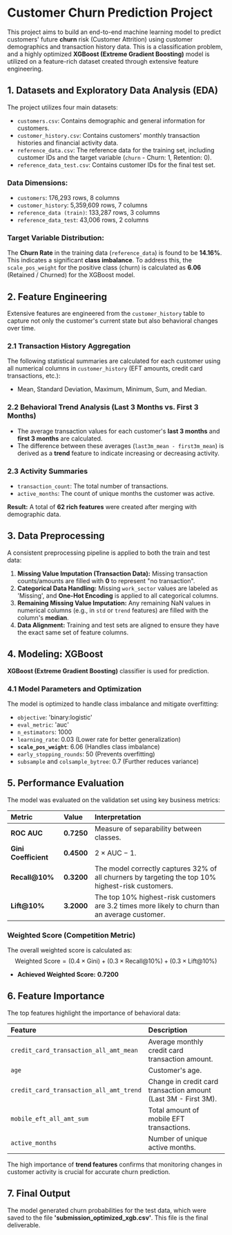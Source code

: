 # Customer Churn Prediction Project

This project aims to build an end-to-end machine learning model to predict customers' future **churn** risk (Customer Attrition) using customer demographics and transaction history data. This is a classification problem, and a highly optimized **XGBoost (Extreme Gradient Boosting)** model is utilized on a feature-rich dataset created through extensive feature engineering.

## 1. Datasets and Exploratory Data Analysis (EDA)

The project utilizes four main datasets:
* `customers.csv`: Contains demographic and general information for customers.
* `customer_history.csv`: Contains customers' monthly transaction histories and financial activity data.
* `reference_data.csv`: The reference data for the training set, including customer IDs and the target variable (`churn` - Churn: 1, Retention: 0).
* `reference_data_test.csv`: Contains customer IDs for the final test set.

### Data Dimensions:
* `customers`: 176,293 rows, 8 columns
* `customer_history`: 5,359,609 rows, 7 columns
* `reference_data (train)`: 133,287 rows, 3 columns
* `reference_data_test`: 43,006 rows, 2 columns

### Target Variable Distribution:
The **Churn Rate** in the training data (`reference_data`) is found to be **14.16%**. This indicates a significant **class imbalance**. To address this, the `scale_pos_weight` for the positive class (churn) is calculated as **6.06** (Retained / Churned) for the XGBoost model.

## 2. Feature Engineering

Extensive features are engineered from the `customer_history` table to capture not only the customer's current state but also behavioral changes over time.

### 2.1 Transaction History Aggregation
The following statistical summaries are calculated for each customer using all numerical columns in `customer_history` (EFT amounts, credit card transactions, etc.):
* Mean, Standard Deviation, Maximum, Minimum, Sum, and Median.

### 2.2 Behavioral Trend Analysis (Last 3 Months vs. First 3 Months)
* The average transaction values for each customer's **last 3 months** and **first 3 months** are calculated.
* The difference between these averages (`last3m_mean - first3m_mean`) is derived as a **trend** feature to indicate increasing or decreasing activity.

### 2.3 Activity Summaries
* `transaction_count`: The total number of transactions.
* `active_months`: The count of unique months the customer was active.

**Result:** A total of **62 rich features** were created after merging with demographic data.

## 3. Data Preprocessing

A consistent preprocessing pipeline is applied to both the train and test data:

1.  **Missing Value Imputation (Transaction Data):** Missing transaction counts/amounts are filled with **0** to represent "no transaction".
2.  **Categorical Data Handling:** Missing `work_sector` values are labeled as 'Missing', and **One-Hot Encoding** is applied to all categorical columns.
3.  **Remaining Missing Value Imputation:** Any remaining NaN values in numerical columns (e.g., in `std` or `trend` features) are filled with the column's **median**.
4.  **Data Alignment:** Training and test sets are aligned to ensure they have the exact same set of feature columns.

## 4. Modeling: XGBoost

**XGBoost (Extreme Gradient Boosting)** classifier is used for prediction.

### 4.1 Model Parameters and Optimization
The model is optimized to handle class imbalance and mitigate overfitting:
* `objective`: 'binary:logistic'
* `eval_metric`: 'auc'
* `n_estimators`: 1000
* `learning_rate`: 0.03 (Lower rate for better generalization)
* **`scale_pos_weight`**: 6.06 (Handles class imbalance)
* `early_stopping_rounds`: 50 (Prevents overfitting)
* `subsample` and `colsample_bytree`: 0.7 (Further reduces variance)

## 5. Performance Evaluation

The model was evaluated on the validation set using key business metrics:

| Metric | Value | Interpretation |
| :--- | :--- | :--- |
| **ROC AUC** | **0.7250** | Measure of separability between classes. |
| **Gini Coefficient** | **0.4500** | $2 \times \text{AUC} - 1$. |
| **Recall@10%** | **0.3200** | The model correctly captures 32% of all churners by targeting the top 10% highest-risk customers. |
| **Lift@10%** | **3.2000** | The top 10% highest-risk customers are 3.2 times more likely to churn than an average customer. |

### Weighted Score (Competition Metric)
The overall weighted score is calculated as:
$$\text{Weighted Score} = (0.4 \times \text{Gini}) + (0.3 \times \text{Recall@10\%}) + (0.3 \times \text{Lift@10\%})$$

* **Achieved Weighted Score:** **0.7200**

## 6. Feature Importance

The top features highlight the importance of behavioral data:

| Feature | Description |
| :--- | :--- |
| `credit_card_transaction_all_amt_mean` | Average monthly credit card transaction amount. |
| `age` | Customer's age. |
| `credit_card_transaction_all_amt_trend` | Change in credit card transaction amount (Last 3M - First 3M). |
| `mobile_eft_all_amt_sum` | Total amount of mobile EFT transactions. |
| `active_months` | Number of unique active months.

The high importance of **trend features** confirms that monitoring changes in customer activity is crucial for accurate churn prediction.

## 7. Final Output

The model generated churn probabilities for the test data, which were saved to the file **'submission_optimized_xgb.csv'**. This file is the final deliverable.